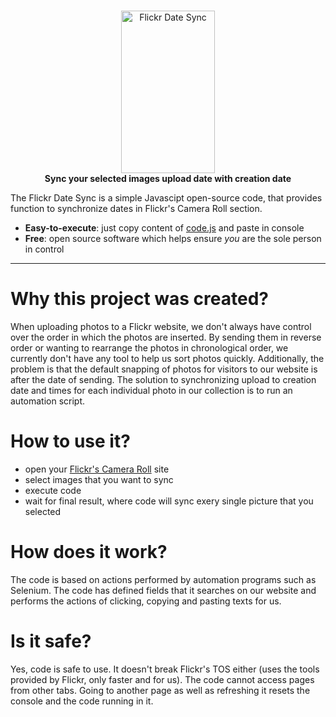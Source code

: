 <!-- markdownlint-configure-file { "MD004": { "style": "consistent" } } -->
<!-- markdownlint-disable MD033 -->
#

<p align="center">
    <a href="https://github.com/Atryni/flickr-date-sync/">
        <img src="https://upload.wikimedia.org/wikipedia/commons/9/9b/Flickr_logo.png" width="150" height="260" alt="Flickr Date Sync">
    </a>
    <br>
    <strong>Sync your selected images upload date with creation date</strong>
</p>
<!-- markdownlint-enable MD033 -->

The Flickr Date Sync is a simple Javascipt open-source code, that provides function to synchronize dates in Flickr's Camera Roll section.

- **Easy-to-execute**: just copy content of [code.js](./code.js) and paste in console
- **Free**: open source software which helps ensure _you_ are the sole person in control

-----

# Why this project was created?
When uploading photos to a Flickr website, we don't always have control over the order in which the photos are inserted. By sending them in reverse order or wanting to rearrange the photos in chronological order, we currently don't have any tool to help us sort photos quickly. Additionally, the problem is that the default snapping of photos for visitors to our website is after the date of sending.
The solution to synchronizing upload to creation date and times for each individual photo in our collection is to run an automation script.

# How to use it?
- open your [Flickr's Camera Roll](https://flickr.com/cameraroll) site
- select images that you want to sync
- execute code
- wait for final result, where code will sync exery single picture that you selected

# How does it work?
The code is based on actions performed by automation programs such as Selenium. The code has defined fields that it searches on our website and performs the actions of clicking, copying and pasting texts for us.

# Is it safe?
Yes, code is safe to use. It doesn't break Flickr's TOS either (uses the tools provided by Flickr, only faster and for us). The code cannot access pages from other tabs. Going to another page as well as refreshing it resets the console and the code running in it.